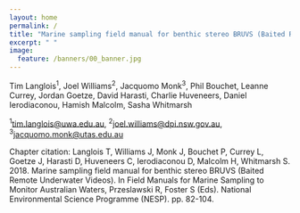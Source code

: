 ```yaml
---
layout: home
permalink: /
title: "Marine sampling field manual for benthic stereo BRUVS (Baited Remote Underwater Videos)"
excerpt: " "
image:
  feature: /banners/00_banner.jpg
---
```


Tim Langlois<sup>1</sup>, Joel Williams<sup>2</sup>, Jacquomo Monk<sup>3</sup>, Phil Bouchet, Leanne Currey, Jordan Goetze, David Harasti, Charlie Huveneers, Daniel Ierodiaconou, Hamish Malcolm, Sasha Whitmarsh

<sup>1</sup>tim.langlois@uwa.edu.au, <sup>2</sup>joel.williams@dpi.nsw.gov.au, <sup>3</sup>jacquomo.monk@utas.edu.au

Chapter citation:
Langlois T, Williams J, Monk J, Bouchet P, Currey L, Goetze J, Harasti D, Huveneers C, Ierodiaconou D, Malcolm H, Whitmarsh S. 2018. Marine sampling field manual for benthic stereo BRUVS (Baited Remote Underwater Videos). In Field Manuals for Marine Sampling to Monitor Australian Waters, Przeslawski R, Foster S (Eds). National Environmental Science Programme (NESP). pp. 82-104. 
